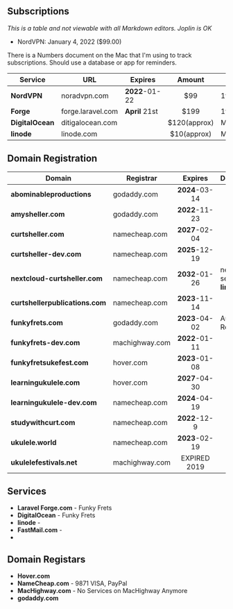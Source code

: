 ## Subscriptions

*This is a table and not viewable with all Markdown editors. Joplin is OK*

- NordVPN: January 4, 2022 ($99.00)

There is a Numbers document on the Mac that I'm using to track subscriptions. Should use a database or app for reminders.

| Service | URL | Expires | Amount    | Period |
| ---------------------------------|---------------|---------------|:---------------:|----------------|
| **NordVPN** |noradvpn.com | **2022**-01-22  |$99 |1yr
| **Forge** | forge.laravel.com | **April** 21st  |$199 | 1yr
| **DigitalOcean** | ditigalocean.com || $120(approx) | MONTHLY
| **linode** | linode.com || $10(approx) | MONTHLY

## Domain Registration

| Domain |Registrar | Expires | Description    |
| ---------------------------------|---------------|:---------------:|----------------|
| **abominableproductions**        |godaddy.com    | **2024**-03-14  |
| **amysheller.com**               |godaddy.com    | **2022**-11-23  |
| **curtsheller.com**              |namecheap.com  | **2027**-02-04  |
| **curtsheller-dev.com**          |namecheap.com  | **2025**-12-19  |
| **nextcloud-curtsheller.com**    |namecheap.com  | **2032**-01-26  | nextcloud server on **linode**
| **curtshellerpublications.com**  |namecheap.com  | **2023**-11-14  |
| **funkyfrets.com**               |godaddy.com    | **2023**-04-02  | Auto-Renew
| **funkyfrets-dev.com**           |machighway.com | **2022**-01-11  |
| **funkyfretsukefest.com**        |hover.com      | **2023**-01-08  |
| **learningukulele.com**          |hover.com      | **2027**-04-30  |
| **learningukulele-dev.com**      |namecheap.com  | **2024**-04-19  | 
| **studywithcurt.com**            |namecheap.com  | **2022**-12-9   |
| **ukulele.world**                |namecheap.com  | **2023**-02-19  |
| **ukulelefestivals.net**         |machighway.com | EXPIRED 2019  |

## Services
- **Laravel Forge.com** - Funky Frets
- **DigitalOcean** - Funky Frets
- **linode** - 
- **FastMail.com** - 
- 
## Domain Registars
- **Hover.com**
- **NameCheap.com** - 9871 VISA, PayPal
- **MacHighway.com** - No Services on MacHighway Anymore
- **godaddy.com**
